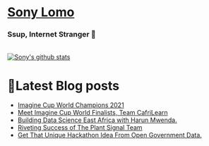 # [Sony Lomo](https://sonylomo.github.io/) 
### Ssup, Internet Stranger 🤩

<br />


<a href="https://github.com/sonylomo/github-readme-stats">
  <img align="center" src="https://github-readme-stats.vercel.app/api?username=sonylomo&show_icons=true&include_all_commits=true&theme=cobalt" alt="Sony's github stats" />
</a>

# 📕Latest Blog posts
<!-- BLOG-POST-LIST:START -->
- [Imagine Cup World Champions 2021](https://dev.to/msambassadorske/meet-imagine-cup-world-finalists-2021-9d1)
- [Meet Imagine Cup World Finalists, Team CafriLearn](https://dev.to/msambassadorske/meet-imagine-cup-world-finalists-team-cafrilearn-4p50)
- [Building Data Science East Africa with Harun Mwenda.](https://dev.to/msambassadorske/building-data-science-east-africa-with-harun-mwenda-4ai7)
- [Riveting Success of The Plant Signal Team](https://dev.to/msambassadorske/riveting-success-of-the-plant-signal-team-3ni5)
- [Get That Unique Hackathon Idea From Open Government Data.](https://dev.to/msambassadorske/get-that-unique-hackathon-idea-from-open-government-data-4l0a)
<!-- BLOG-POST-LIST:END -->
